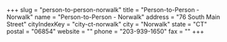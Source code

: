 +++
slug = "person-to-person-norwalk"
title = "Person-to-Person - Norwalk"
name = "Person-to-Person - Norwalk"
address = "76 South Main Street"
cityIndexKey = "city-ct-norwalk"
city = "Norwalk"
state = "CT"
postal = "06854"
website = ""
phone = "203-939-1650"
fax = ""
+++
